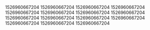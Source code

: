 1526960667204
1526960667204
1526960667204
1526960667204
1526960667204
1526960667204
1526960667204
1526960667204
1526960667204
1526960667204
1526960667204
1526960667204
1526960667204
1526960667204
1526960667204